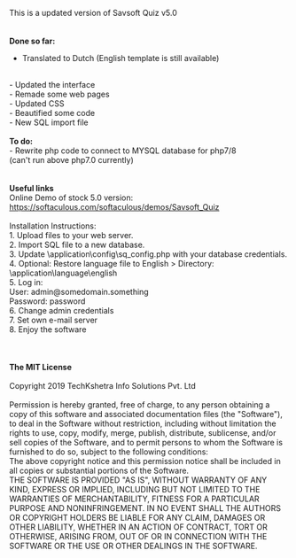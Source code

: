 This is a updated version of Savsoft Quiz v5.0
<br>
<br>
<br>
<strong>Done so far:</strong>
<br>
- Translated to Dutch (English template is still available)
<br>
- Updated the interface
<br>
- Remade some web pages
<br>
- Updated CSS
<br>
- Beautified some code
<br>
- New SQL import file
<br>
<br>
<strong>To do:</strong>
<br>
- Rewrite php code to connect to MYSQL database for php7/8
<br>
  (can't run above php7.0 currently)
<br>
<br>
<br>
<strong>Useful links</strong>
<br> 
Online Demo of stock 5.0 version: <a href="https://softaculous.com/softaculous/demos/Savsoft_Quiz" target="onlindedemo">https://softaculous.com/softaculous/demos/Savsoft_Quiz</a> 
<br>
<br> 
Installation Instructions:
<br>
1. Upload files to your web server.
<br>
2. Import SQL file to a new database.
<br>
3. Update \application\config\sq_config.php with your database credentials.
<br>
4. Optional: Restore language file to English > Directory: \application\language\english
<br>
5. Log in:
<br>
   User: admin@somedomain.something
<br>
   Password: password
<br>
6. Change admin credentials
<br>
7. Set own e-mail server
<br>
8. Enjoy the software
<br>
<br>
<br>
<br> 
<strong>The MIT License</strong>
<br> 
<br> 
Copyright 2019 TechKshetra Info Solutions Pvt. Ltd
<br> 
<br> 
Permission is hereby granted, free of charge, to any person obtaining a copy of this software and associated documentation files (the "Software"), to deal in the Software without restriction, including without limitation the rights to use, copy, modify, merge, publish, distribute, sublicense, and/or sell copies of the Software, and to permit persons to whom the Software is furnished to do so, subject to the following conditions:
<br>
The above copyright notice and this permission notice shall be included in all copies or substantial portions of the Software.
<br>
THE SOFTWARE IS PROVIDED "AS IS", WITHOUT WARRANTY OF ANY KIND, EXPRESS OR IMPLIED, INCLUDING BUT NOT LIMITED TO THE WARRANTIES OF MERCHANTABILITY, FITNESS FOR A PARTICULAR PURPOSE AND NONINFRINGEMENT. IN NO EVENT SHALL THE AUTHORS OR COPYRIGHT HOLDERS BE LIABLE FOR ANY CLAIM, DAMAGES OR OTHER LIABILITY, WHETHER IN AN ACTION OF CONTRACT, TORT OR OTHERWISE, ARISING FROM, OUT OF OR IN CONNECTION WITH THE SOFTWARE OR THE USE OR OTHER DEALINGS IN THE SOFTWARE.
<br>
<br>
<br>
